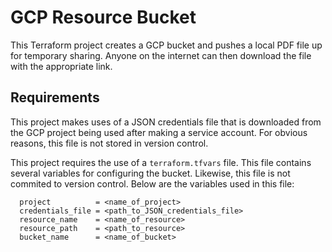 # GCP Resource Bucket #

This Terraform project creates a GCP bucket and pushes a local PDF file up for temporary sharing. Anyone on the internet can then download the file with the appropriate link.

## Requirements ##

This project makes uses of a JSON credentials file that is downloaded from the GCP project being used after making a service account. For obvious reasons, this file is not stored in version control.

This project requires the use of a `terraform.tfvars` file. This file contains several variables for configuring the bucket. Likewise, this file is not commited to version control. Below are the variables used in this file:

```
  project          = <name_of_project>
  credentials_file = <path_to_JSON_credentials_file>
  resource_name    = <name_of_resource>
  resource_path    = <path_to_resource>
  bucket_name      = <name_of_bucket>
```